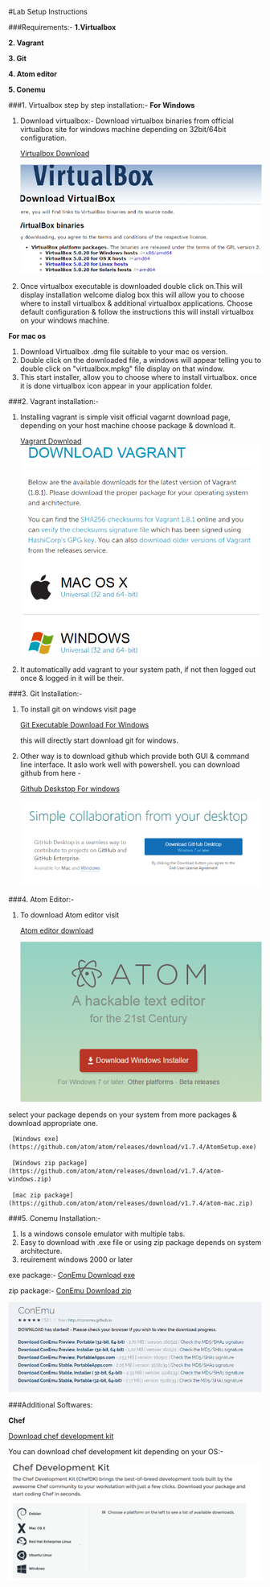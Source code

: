 #Lab Setup Instructions

###Requirements:-
**1.Virtualbox**

**2. Vagrant**

**3. Git**

**4. Atom editor**

**5. Conemu**

###1. Virtualbox step by step installation:-
**For Windows**

1. Download virtualbox:- Download virtualbox binaries from official virtualbox site for windows machine depending on 32bit/64bit configuration.

   [Virtualbox Download](https://www.virtualbox.org/wiki/Downloads)
   
   ![](/images/virtualbox.PNG)


2. Once virtualbox executable is downloaded double click on.This will display installation welcome dialog box this will allow you to choose where to install virtualbox & additional virtualbox applications.
Choose default configuration & follow the instructions this will install virtualbox on your windows machine.

**For mac os**

1. Download Virtualbox .dmg file suitable to your mac os version.
2. Double click on the downloaded file, a windows will appear telling you to double click on "virtualbox.mpkg" file display on that window.
3. This start installer, allow you to choose where to install virtualbox. once it is done virtualbox icon appear in your application folder.

###2. Vagrant installation:-

1. Installing vagrant is simple visit official vagarnt download page, depending on your host machine choose package & download it.

    [Vagrant Download](https://www.vagrantup.com/downloads.html)
    ![](/images/vagrant.PNG)
    
2. It automatically add vagrant to your system path, if not then logged out once & logged in it will be their.
   
###3. Git Installation:-

1. To install git on windows visit page

   [Git Executable Download For Windows](https://git-scm.com/download/win)
   
   this will directly start download git for windows.
   
2. Other way is to download github which provide both GUI & command line interface. It aslo work well with powershell. you can download github from here -
  
   [Github Deskstop For windows](http://windows.github.com) 

   ![](/images/git-deskstop.PNG)
   
###4. Atom Editor:-

1. To download Atom editor visit 
  
   [Atom editor download](https://atom.io/)
  
   ![](/images/atom.PNG)

  select your package depends on your system from more packages & download appropriate one.

     [Windows exe](https://github.com/atom/atom/releases/download/v1.7.4/AtomSetup.exe)

     [Windows zip package](https://github.com/atom/atom/releases/download/v1.7.4/atom-windows.zip)
    
     [mac zip package](https://github.com/atom/atom/releases/download/v1.7.4/atom-mac.zip)
   
###5. Conemu Installation:-  

1. Is a windows console emulator with multiple tabs.
2. Easy to download with .exe file or using zip package depends on system architecture.
3. reuirement windows 2000 or later

  exe package:-
 [ConEmu Download exe](http://www.fosshub.com/ConEmu.html/ConEmuSetup.150813g.exe)
 
 zip package:-
 [ConEmu Download zip](http://www.fosshub.com/ConEmu.html/ConEmuPack.150813g.7z)       
 
 ![](/images/Conemu.PNG)
   
   
###Additional Softwares:

**Chef**

[Download chef development kit](https://downloads.chef.io/chef-dk/)

You can download chef development kit depending on your OS:-

![](/images/chef.PNG)
   
